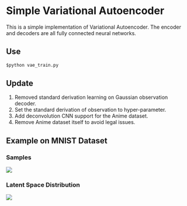 # Simple Variational Autoencoder
This is a simple implementation of Variational Autoencoder.
The encoder and decoders are all fully connected neural networks.

## Use
```python
$python vae_train.py
```

## Update
1. Removed standard derivation learning on Gaussian observation decoder.
2. Set the standard derivation of observation to hyper-parameter.
3. Add deconvolution CNN support for the Anime dataset.
4. Remove Anime dataset itself to avoid legal issues.

## Example on MNIST Dataset

### Samples
![](https://github.com/wuga214/Variational-Auto-Encoder/blob/master/figs/train/grid/samples.png)


### Latent Space Distribution
![](https://github.com/wuga214/Variational-Auto-Encoder/blob/master/figs/train/scatter/latent.png)
